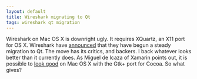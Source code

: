```yaml
---
layout: default
title: Wireshark migrating to Qt
tags: wireshark qt migration
---
```


Wireshark on Mac OS X is downright ugly. It requires XQuartz, an X11 port for OS X. Wireshark have [announced](https://blog.wireshark.org/2013/10/switching-to-qt/) that they have begun a steady migration to Qt. The move has its critics, and backers. I back whatever looks better than it currently does. As Miguel de Icaza of Xamarin points out, it is possible to [look good](http://tirania.org/s/138c98b8.png) on Mac OS X with the Gtk+ port for Cocoa. So what gives?
